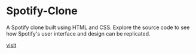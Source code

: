 # Spotify-Clone
A Spotify clone built using HTML and CSS. Explore the source code to see how Spotify's user interface and design can be replicated.

[visit](https://siniekoo19.github.io/Spotify-Clone/)
